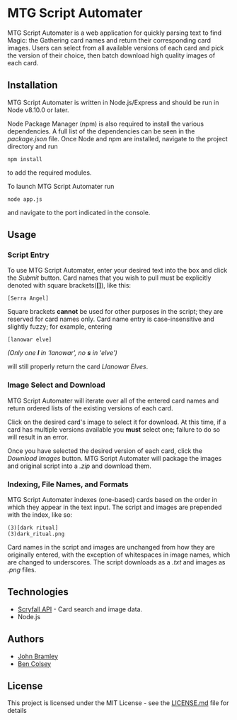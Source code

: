 # MTG Script Automater

MTG Script Automater is a web application for quickly parsing text to find Magic: the Gathering card names and return their corresponding card images. Users can select from all available versions of each card and pick the version of their choice, then batch download high quality images of each card. 

## Installation
MTG Script Automater is written in Node.js/Express and should be run in Node v8.10.0 or later.  

Node Package Manager (npm) is also required to install the various dependencies. A full list of the dependencies can be seen in the *package.json* file. Once Node and npm are installed, navigate to the project directory and run 
```
npm install
```
to add the required modules. 

To launch MTG Script Automater run
```
node app.js
```
and navigate to the port indicated in the console.

## Usage

### Script Entry
To use MTG Script Automater, enter your desired text into the box and click the *Submit* button. Card names that you wish to pull must be explicitly denoted with square brackets(**[]**), like this:
```
[Serra Angel]
```
Square brackets **cannot** be used for other purposes in the script; they are reserved for card names only. Card name entry is case-insensitive and slightly fuzzy; for example, entering
```
[lanowar elve]
```
*(Only one **l** in 'lanowar', no **s** in 'elve')*

will still properly return the card *Llanowar Elves*.

### Image Select and Download
MTG Script Automater will iterate over all of the entered card names and return ordered lists of the existing versions of each card.

Click on the desired card's image to select it for download. At this time, if a card has multiple versions available you **must** select one; failure to do so will result in an error.

Once you have selected the desired version of each card, click the *Download Images* button. MTG Script Automater will package the images and original script into a *.zip* and download them.

### Indexing, File Names, and Formats
MTG Script Automater indexes (one-based) cards based on the order in which they appear in the text input. The script and images are prepended with the index, like so:
```
(3)[dark ritual]
(3)dark_ritual.png
```
Card names in the script and images are unchanged from how they are originally entered, with the exception of whitespaces in image names, which are changed to underscores. The script downloads as a *.txt* and images as *.png* files.


## Technologies
* [Scryfall API](https://scryfall.com/docs/api) - Card search and image data.
* Node.js

## Authors
* [John Bramley](https://github.com/bramleyjl)
* [Ben Colsey](https://github.com/BColsey)

## License
This project is licensed under the MIT License - see the [LICENSE.md](LICENSE.md) file for details